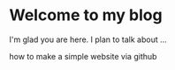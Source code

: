 # Welcome to my blog

I'm glad you are here. I plan to talk about ...

how to make a simple website via github
